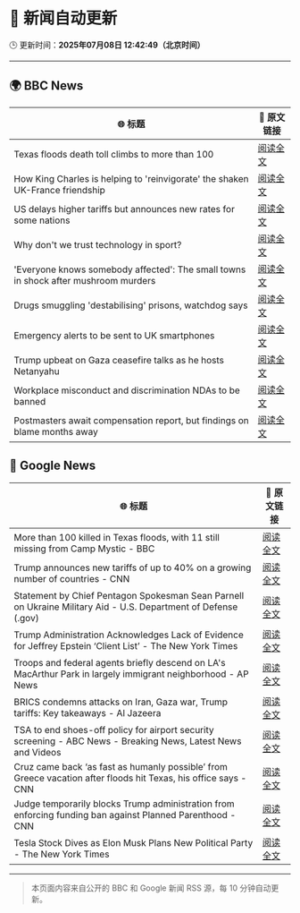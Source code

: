 # 🧠 新闻自动更新

🕒 更新时间：**2025年07月08日 12:42:49（北京时间）**

---

## 🌍 BBC News

| 🌐 标题 | 🔗 原文链接 |
|--------|-------------|
| Texas floods death toll climbs to more than 100 | [阅读全文](https://www.bbc.com/news/articles/c0j4eq517qyo) |
| How King Charles is helping to 'reinvigorate' the shaken UK-France friendship | [阅读全文](https://www.bbc.com/news/articles/cyvjg41e6mzo) |
| US delays higher tariffs but announces new rates for some nations | [阅读全文](https://www.bbc.com/news/articles/cd0vkl31085o) |
| Why don't we trust technology in sport? | [阅读全文](https://www.bbc.com/sport/tennis/articles/cdr3nk7vd28o) |
| 'Everyone knows somebody affected': The small towns in shock after mushroom murders | [阅读全文](https://www.bbc.com/news/articles/c4g8zr16y21o) |
| Drugs smuggling 'destabilising' prisons, watchdog says | [阅读全文](https://www.bbc.com/news/articles/c0m8prz7077o) |
| Emergency alerts to be sent to UK smartphones | [阅读全文](https://www.bbc.com/news/articles/c4ge9xk8wj0o) |
| Trump upbeat on Gaza ceasefire talks as he hosts Netanyahu | [阅读全文](https://www.bbc.com/news/articles/c2k14n9d8y9o) |
| Workplace misconduct and discrimination NDAs to be banned | [阅读全文](https://www.bbc.com/news/articles/c93kwgzz88qo) |
| Postmasters await compensation report, but findings on blame months away | [阅读全文](https://www.bbc.com/news/articles/c4g267xe3y6o) |

## 📰 Google News

| 🌐 标题 | 🔗 原文链接 |
|--------|-------------|
| More than 100 killed in Texas floods, with 11 still missing from Camp Mystic - BBC | [阅读全文](https://news.google.com/rss/articles/CBMiVEFVX3lxTFAzVHVPSWJBZ1VibFpqQ1NQOUQ1UlQ5Qi1NdTRZLTlweXdpT3VPeXBTdW1DQ3JNbVVfejBEZFFSSHk1YWxldVpaVjlLdmpoWlhKS21mTA?oc=5) |
| Trump announces new tariffs of up to 40% on a growing number of countries - CNN | [阅读全文](https://news.google.com/rss/articles/CBMibEFVX3lxTE9rZXJVTnFVWVplQnBiYWpYeXUwelRsRDNodi1obkE1RmwxTkdPWFhhLUNpdURkMWExb01sV2NJT2hCRjhoT0FCQUl6MldHMElMZjdfM0JBNG02ajFGRE9vZ3lpb1FYeXd2YWZZTNIBckFVX3lxTE5rRkEyb01DaklBeDRaWHVVaGhtMnNSZHlZVjJ0YkM3Qmp0aG1mQUozc2hsZEFHNTJHLW8yOW5aQUo3d3lFT2pkMnA3dS1va1RiSEp0NGlGVG9tVm4xR3htZWNoR3lDd0NqR29nUXdNVkFadw?oc=5) |
| Statement by Chief Pentagon Spokesman Sean Parnell on Ukraine Military Aid - U.S. Department of Defense (.gov) | [阅读全文](https://news.google.com/rss/articles/CBMi0wFBVV95cUxOWjlubTY3UGVkV2M0TWlYVlBfU2hjMWlWT2o5Z0tmRzJBNUc1bXlEN1hKV3FvVXRSdTZiMjhFWWtTNWdydU1RcS1fdU1KSXY4aElqZk5OWHZrclhYcjEyb3VuMHlFLW93QnpzNnhmRkRFMUs1MEhtWUw2VmF3LTZQejNmYkViRGlpSkh5cnNLN3BmdUF2NjNFZ0djbDhZRkgwVUwyS0p3OFdEajVNSTh1YkRUZmVrZ3dpeWVZMG44TW4zaXd6RmlVVHd0aWpfM3E4MExr?oc=5) |
| Trump Administration Acknowledges Lack of Evidence for Jeffrey Epstein ‘Client List’ - The New York Times | [阅读全文](https://news.google.com/rss/articles/CBMirAFBVV95cUxQZzRrdXRQQk84UF91NFBvRkQwTFhXYnl4RjROZ1NFUVdPSHVwXzZoZDRLNFR2ajlkdkJWdk00OVQtVGM4R3dDMnJJMm9TTVkyYjA0dGlNcnlSWEhtVXRKNVdQUzd6cVJLaTFWY3k3bk5qNFBSTERWYUxicU5WQkN6RTFCWWhGUHYzUVhxRlExNVRPNGU4SjFwX3ZUVjhlcWl4ZXduSm1Lb0g4UVJE?oc=5) |
| Troops and federal agents briefly descend on LA's MacArthur Park in largely immigrant neighborhood - AP News | [阅读全文](https://news.google.com/rss/articles/CBMipgFBVV95cUxPanR3TjYxaDl0UW4wYWFjOV83dXVNdUREX0lfZHZ1Sk5ld0szY0FuNHBaNmVONHAxdGk0OTJRS1VWOGhjLUlRbTRJRU80Qi1pSm5KRDJJOVNwZTlVX1oweWFQM28wdzJlYXFTOU56TmUxTUhMcXlBVTZhOWlhdUk1cmZVdHpkSW53Sm9vQ25oR0Y4eEdPN2FoSVpQVDBZZEpXN1pUTjJR?oc=5) |
| BRICS condemns attacks on Iran, Gaza war, Trump tariffs: Key takeaways - Al Jazeera | [阅读全文](https://news.google.com/rss/articles/CBMiqwFBVV95cUxNTTkwQ2U3bXlGekl3dnlLeUhGZFVQTm5weF8tRnBUM0FGLWlKdW43N2EtdUNaRDJ5c19RWm9mS2kyenVqRVdmMTdILUcySU42aWFyaEpDSFdBM2dTNndSWW93bndyYkNJaDlRN04yY2xtOTZWYV9GODVHQy1tUjhoazVBd0praWxVZ2tZUFVDckNIVUxVQk9BNk1PbVBUSGtENi15ZWZJNWtWREXSAbABQVVfeXFMTWx3V3ptWEYzZmptN3JESVhORkZubWlEaWdNWUYyNE1qT3VvZ0RRdjNJcGJhSXd1NW1GN1IzVlM2TXBQeUFIT0lsYmxPM3lkdVNKOXhBd1ZjTkRCNG9RalNjM2xCYUVuYlJSa2VQQlpKS1hOYkVNc2hzdlNHMnJSS0dyUnkyNnl3RGtDUFlseHVrdlgtaHIzcWp2ZnhaYU1pYzRyTDBobElfa01sYWowd1Q?oc=5) |
| TSA to end shoes-off policy for airport security screening - ABC News - Breaking News, Latest News and Videos | [阅读全文](https://news.google.com/rss/articles/CBMinAFBVV95cUxQdVRrRl9kZmlBcXBEVTJfSHBkemdZQm1SNWdMY3V3Z1dtX0lQQmdPNDZ3aEVZT3FlMmN6eERnVlJqa0Rfdk9tWVZMTXAxWmNURW9UdXAyQUVfSkh3Y3EzaGZBSEhibXZ4cHVOelQzVmlFUUdyb1pJem52VkZuUDhEdm1zNzNUdWd4T1VQeVZTTlEwR0JBaU0tMHdSOErSAaIBQVVfeXFMTkNITld2M2RibWpxMDAyLTM5YlVaZTNVdlBwVjFJLVV1Ulp4WnVoTTBCWGR6ejdGdkxXOHdhUTVXd052WU1EZ2gyY3VudlVGM1lIYjF6VklXVHRFcUdXclBGdDZoV055UW5WSGlPdWdJa3U1SjVBYnFoMVBTN2lmUWRSSUtoT1FRcmRQM1FTTFcwM1EwakNHYWlwUjg1Q0NRWE9B?oc=5) |
| Cruz came back ‘as fast as humanly possible’ from Greece vacation after floods hit Texas, his office says - CNN | [阅读全文](https://news.google.com/rss/articles/CBMigwFBVV95cUxNZXB6bktQaTEtbEJPMlJ3Y3llR2NmZXFvSHp0c2R2RFRyOG1hU05VRnMzLTU5RnYxcjJlMlVJSUFsd21EeDhZczVEZEhZRWZsdmdtcHJQMjBic2VBTnZ6YnlMSUw4bWFqdkhURDhiNlhUMllWUnBkSDR6cEtPaWtMeVNJNNIBiAFBVV95cUxQQkwySW1sa29qSVJSYjE0dEROU0RBRS1ENDZxb2Z2RFNoQmZNRFBwMmpjM09XXzBRZjVpX0Qza3ROWjZNQmN1TlhmSW45OFdJeUVCZmJ1RzlVTVNtOHc3UDVLb1RjZ1pRYWNrbVFXTFVvODByem5nYUxxakh5aDFBWHNRaHdFT29q?oc=5) |
| Judge temporarily blocks Trump administration from enforcing funding ban against Planned Parenthood - CNN | [阅读全文](https://news.google.com/rss/articles/CBMif0FVX3lxTE42aTZnem4yeERLSXhaQkphVjE2X25WOGNGbEM2VS1IZGhNZkpUV2xYYVhScG9DcXhCSDdDcUd1MlQyWExOQ0s3eUE5RExrOUs1WjNvV2EtcVlaZTlqZHdUWDY4dTd2UjhPbzVBTTYyU0NiRFJjYXpxTzZQTjExa1nSAYQBQVVfeXFMTnpmQlJGaVB5b1FIWTFDTVBKc0Mxb3BXQ0h6RjZXRy1SMmRnOEd3eWswR3I0Mld2T3g1UE52V3FZdmcxdHNQUXBmbFBHUk9hZ0Rud0ctT1lBLXhmQnBrQVFLb2pLc3lMRHR4c2NNczJVSnRGY1g0VU5LeHpLeVNsOE1sbkNf?oc=5) |
| Tesla Stock Dives as Elon Musk Plans New Political Party - The New York Times | [阅读全文](https://news.google.com/rss/articles/CBMijAFBVV95cUxOclRINkFVY3VZNmg2dnhkNWl4QThINDBUVkJKb0U5WXBBWmdyUWVDeUZPRW9iQ2ZUTG5Uejl3TTNVMXlRT2VHVUxyaV9ZSWg5RTF0bFJZVlFWZTNWWFJvc3hzTkxHN1ltamZWZkVLcUZTSWQ1WUVqM2Q4ajRpdm85ZmlET001MVpZQ01YWQ?oc=5) |

---
> 本页面内容来自公开的 BBC 和 Google 新闻 RSS 源，每 10 分钟自动更新。